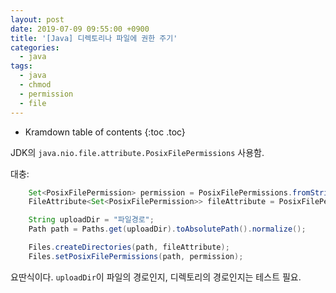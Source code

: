 ```yaml
---
layout: post
date: 2019-07-09 09:55:00 +0900
title: '[Java] 디렉토리나 파일에 권한 주기'
categories:
  - java
tags:
  - java
  - chmod
  - permission
  - file
---
```


* Kramdown table of contents
{:toc .toc}

JDK의 `java.nio.file.attribute.PosixFilePermissions` 사용함.

대충:

```java
    Set<PosixFilePermission> permission = PosixFilePermissions.fromString("rwxr-xr-x");
    FileAttribute<Set<PosixFilePermission>> fileAttribute = PosixFilePermissions.asFileAttribute(permission);

    String uploadDir = "파일경로";
    Path path = Paths.get(uploadDir).toAbsolutePath().normalize();

    Files.createDirectories(path, fileAttribute);
    Files.setPosixFilePermissions(path, permission);
```

요딴식이다. `uploadDir`이 파일의 경로인지, 디렉토리의 경로인지는 테스트 필요.
